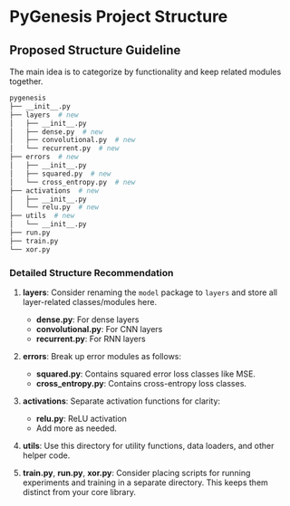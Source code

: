 # PyGenesis Project Structure

## Proposed Structure Guideline

The main idea is to categorize by functionality and keep related modules
together.

```sh
pygenesis
├── __init__.py
├── layers  # new
│   ├── __init__.py
│   ├── dense.py  # new
│   ├── convolutional.py  # new
│   └── recurrent.py  # new
├── errors  # new
│   ├── __init__.py
│   ├── squared.py  # new
│   └── cross_entropy.py  # new
├── activations  # new
│   ├── __init__.py
│   └── relu.py  # new
├── utils  # new
│   └── __init__.py
├── run.py
├── train.py
└── xor.py
```

### Detailed Structure Recommendation

1. **layers**: Consider renaming the `model` package to `layers` and store all
   layer-related classes/modules here.

   - **dense.py**: For dense layers
   - **convolutional.py**: For CNN layers
   - **recurrent.py**: For RNN layers

2. **errors**: Break up error modules as follows:

   - **squared.py**: Contains squared error loss classes like MSE.
   - **cross_entropy.py**: Contains cross-entropy loss classes.

3. **activations**: Separate activation functions for clarity:

   - **relu.py**: ReLU activation
   - Add more as needed.

4. **utils**: Use this directory for utility functions, data loaders, and other
   helper code.

5. **train.py**, **run.py**, **xor.py**: Consider placing scripts for running
   experiments and training in a separate directory. This keeps them distinct
   from your core library.

